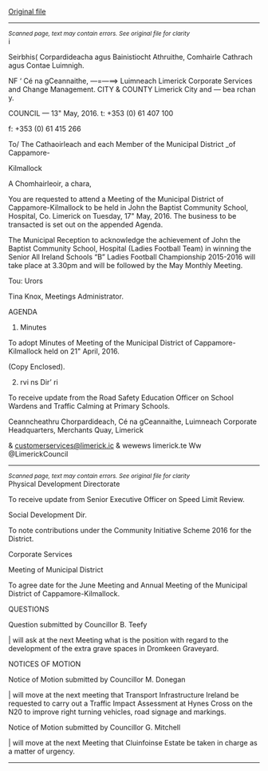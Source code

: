 [Original file](https://www.limerick.ie/sites/default/files/media/documents/2017-06/Agenda%20-%20Meeting%20of%20Municipal%20District%20of%20Cappamore-Kilmallock%20-%2017th%20May%2C%202016.pdf)

---
*<small>Scanned page, text may contain errors. See original file for clarity</small>*  
i

Seirbhis( Corpardideacha agus Bainistiocht Athruithe,
Comhairle Cathrach agus Contae Luimnigh.

NF ‘ Cé na gCeannaithe,
—=—==> Luimneach
Limerick Corporate Services and Change Management.
CITY & COUNTY Limerick City and — bea
rchan y.

COUNCIL —
13" May, 2016. t: +353 (0) 61 407 100

f: +353 (0) 61 415 266

To/ The Cathaoirleach and each Member of the Municipal District _of Cappamore-

Kilmallock

A Chomhairleoir, a chara,

You are requested to attend a Meeting of the Municipal District of Cappamore-Kilmallock to be
held in John the Baptist Community School, Hospital, Co. Limerick on Tuesday, 17" May, 2016.
The business to be transacted is set out on the appended Agenda.

The Municipal Reception to acknowledge the achievement of John the Baptist Community
School, Hospital (Ladies Football Team) in winning the Senior All Ireland Schools “B” Ladies
Football Championship 2015-2016 will take place at 3.30pm and will be followed by the May
Monthly Meeting.

Tou: Urors

Tina Knox,
Meetings Administrator.

AGENDA

1. Minutes

To adopt Minutes of Meeting of the Municipal District of Cappamore-Kilmallock held on
21" April, 2016.

(Copy Enclosed).

2. rvi ns Dir’ ri

To receive update from the Road Safety Education Officer on School Wardens and
Traffic Calming at Primary Schools.

Ceanncheathru Chorpardideach, Cé na gCeannaithe, Luimneach
Corporate Headquarters, Merchants Quay, Limerick

& customerservices@limerick.ic
& wewews limerick.te
Ww @LimerickCouncil


---
*<small>Scanned page, text may contain errors. See original file for clarity</small>*  
Physical Development Directorate

To receive update from Senior Executive Officer on Speed Limit Review.

Social Development Dir.

To note contributions under the Community Initiative Scheme 2016 for the District.

Corporate Services

Meeting of Municipal District

To agree date for the June Meeting and Annual Meeting of the Municipal District of
Cappamore-Kilmallock.

QUESTIONS

Question submitted by Councillor B. Teefy

| will ask at the next Meeting what is the position with regard to the development of
the extra grave spaces in Dromkeen Graveyard.

NOTICES OF MOTION

Notice of Motion submitted by Councillor M. Donegan

| will move at the next meeting that Transport Infrastructure Ireland be
requested to carry out a Traffic Impact Assessment at Hynes Cross on the N20 to
improve right turning vehicles, road signage and markings.

Notice of Motion submitted by Councillor G. Mitchell

| will move at the next Meeting that Cluinfoinse Estate be taken in charge as a matter of
urgency.


---

